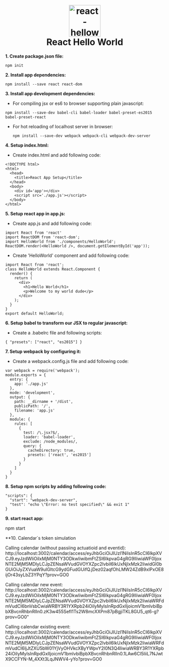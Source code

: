 <h1 align="center">
  <br>
  <a href="#"><img src="https://upload.wikimedia.org/wikipedia/commons/thumb/a/a7/React-icon.svg/2000px-React-icon.svg.png" alt="react-helloworld" width="100"></a>
  <br>
  React Hello World
  <br>
</h1>

**1. Create package.json file:**

  ```
  npm init
  ```


**2. Install app dependencies:**

  ```
  npm install --save react react-dom
  ```


**3. Install app development dependencies:**

  - For compiling jsx or es6 to browser supporting plain javascript:

   ```
   npm install --save-dev babel-cli babel-loader babel-preset-es2015 babel-preset-react
   ```

  - For hot reloading of localhost server in browser:

    ```
    npm install --save-dev webpack webpack-cli webpack-dev-server
    ```

**4. Setup index.html:**

  - Create index.html and add following code:

  ```
  <!DOCTYPE html>
  <html>
    <head>
      <title>React App Setup</title>
    </head>
    <body>
      <div id='app'></div>
      <script src='./app.js'></script>
    </body>
  </html>
  ```

**5. Setup react app in app.js:**

  - Create app.js and add following code:

  ```
  import React from 'react'
  import ReactDOM from 'react-dom';
  import HelloWorld from './components/HelloWorld';
  ReactDOM.render(<HelloWorld />, document.getElementById('app'));
  ```

  - Create 'HelloWorld' component and add following code:

  ```
  import React from 'react';
  class HelloWorld extends React.Component {
    render() {
      return (
        <div>
          <h1>Hello World</h1>
          <p>Welcome to my world dude</p>
        </div>
      );
    }
  }
  export default HelloWorld;
  ```

**6. Setup babel to transform our JSX to regular javascript:**

  - Create a .babelrc file and following scripts:

  ```
  { "presets": ["react", "es2015"] }
  ```

**7. Setup webpack by configuring it:**

  - Create a webpack.config.js file and add following code:

  ```
  var webpack = require('webpack');
  module.exports = {
    entry: {
      app: './app.js'
    },
    mode: 'development',
    output: {
      path: __dirname + '/dist',
      publicPath: '/',
      filename: 'app.js'
    },
    module: {
      rules: [
        {
          test: /\.jsx?$/,
          loader: 'babel-loader',
          exclude: /node_modules/,
          query: {
            cacheDirectory: true,
            presets: ['react', 'es2015']
          }
        }
      ]
    }
  }
  ```

**8. Setup npm scripts by adding following code:**

  ```
  "scripts": {
    "start": "webpack-dev-server",
    "test": "echo \"Error: no test specified\" && exit 1"
  }
  ```

**9. start react app:**

  npm start
  
  
**10. Calendar´s token simulation

Calling calendar (without passiing actuatioid and eventid):
http://localhost:3002/calendar/access/eyJhbGciOiJIUzI1NiIsInR5cCI6IkpXVCJ9.eyJzdWIiOiIxMjM0NTY3ODkwIiwibmFtZSI6IkpvaG4gRG9lIiwiaWF0IjoxNTE2MjM5MDIyLCJpZENsaWVudGVOYXZpc2lvbiI6IkUxNjIxMzk2IiwidGl0bGUiOiJyZXVuaW9uIGltcG9ydGFudGUifQ.jDez02aqfOhLMW24ZdB9xIPxOE8ijOr43syLbZ3YPqY?prov=GO0


Calling calendar new event:
http://localhost:3002/calendar/access/eyJhbGciOiJIUzI1NiIsInR5cCI6IkpXVCJ9.eyJzdWIiOiIxMjM0NTY3ODkwIiwibmFtZSI6IkpvaG4gRG9lIiwiaWF0IjoxNTE2MjM5MDIyLCJpZENsaWVudGVOYXZpc2lvbiI6IkUxNjIxMzk2IiwiaWRFdmVudCI6bnVsbCwiaWRBY3R1YXRpb24iOiIyMyIsInRpdGxlIjoicmV1bmlvbiBpbXBvcnRhbnRlIn0.zK3w455SefI1Ts2W8mcXXPm87pBgjiTKL8GU5_qt6-g?prov=GO0"


Calling calendar existing event:
http://localhost:3002/calendar/access/eyJhbGciOiJIUzI1NiIsInR5cCI6IkpXVCJ9.eyJzdWIiOiIxMjM0NTY3ODkwIiwibmFtZSI6IkpvaG4gRG9lIiwiaWF0IjoxNTE2MjM5MDIyLCJpZENsaWVudGVOYXZpc2lvbiI6IkUxNjIxMzk2IiwiaWRFdmVudCI6IjJtZXU5bW01YjVyOHVkcXByYWpvY2l0N3Q4IiwiaWRBY3R1YXRpb24iOiIyMyIsInRpdGxlIjoicmV1bmlvbiBpbXBvcnRhbnRlIn0.1LAw6Cl5liiL7NJwtX9CCFYN-M_4XXt3LqJNWV4-yYo?prov=GO0



